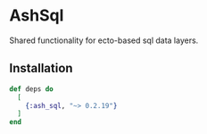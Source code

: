 # AshSql

Shared functionality for ecto-based sql data layers.

## Installation

```elixir
def deps do
  [
    {:ash_sql, "~> 0.2.19"}
  ]
end
```
